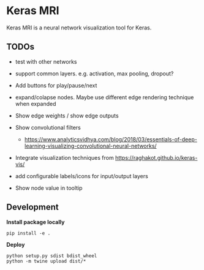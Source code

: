 # Keras MRI
Keras MRI is a neural network visualization tool for Keras.


## TODOs
 - test with other networks
 - support common layers. e.g. activation, max pooling, dropout?
 - Add buttons for play/pause/next
 - expand/colapse nodes. Maybe use different edge rendering technique when expanded 
 
 - Show edge weights / show edge outputs
 - Show convolutional filters
    - https://www.analyticsvidhya.com/blog/2018/03/essentials-of-deep-learning-visualizing-convolutional-neural-networks/
 - Integrate visualization techniques from https://raghakot.github.io/keras-vis/
 - add configurable labels/icons for input/output layers
 - Show node value in tooltip
 
## Development

**Install package locally**

```
pip install -e .
```

**Deploy**

```
python setup.py sdist bdist_wheel
python -m twine upload dist/*
```
